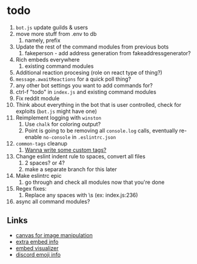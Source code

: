 # todo

1. `bot.js` update guilds & users
2. move more stuff from .env to db
   1. namely, prefix
3. Update the rest of the command modules from previous bots
   1. fakeperson - add address generation from fakeaddressgenerator?
4. Rich embeds everywhere
   1. existing command modules
5. Additional reaction procesing (role on react type of thing?)
6. `message.awaitReactions` for a quick poll thing?
7. any other bot settings you want to add commands for?
8. ctrl-f "todo" in `index.js` and existing command modules
9. Fix reddit module
10. Think about everything in the bot that is user controlled, check for exploits (`bot.js` might have one)
11. Reimplement logging with `winston`
    1. Use `chalk` for coloring output?
    2. Point is going to be removing all `console.log` calls, eventually re-enable `no-console` in `.eslintrc.json`
12. `common-tags` cleanup
    1. [Wanna write some custom tags?](https://developer.mozilla.org/en-US/docs/Web/JavaScript/Reference/Template_literals#Tagged_templates)
13. Change eslint indent rule to spaces, convert all files
    1. 2 spaces? or 4?
    2. make a separate branch for this later
14. Make eslintrc epic
    1. go through and check all modules now that you're done
15. Regex fixes:
    1. Replace any spaces with \s (ex: index.js:236)
16. async all command modules?

## Links

- [canvas for image manipulation](https://discordjs.guide/popular-topics/canvas.html#setting-up-canvas)
- [extra embed info](https://discordjs.guide/popular-topics/embeds.html#embed-preview)
- [embed visualizer](https://leovoel.github.io/embed-visualizer/)
- [discord emoji info](https://github.com/AnIdiotsGuide/discordjs-bot-guide/blob/master/coding-guides/using-emojis.md)
